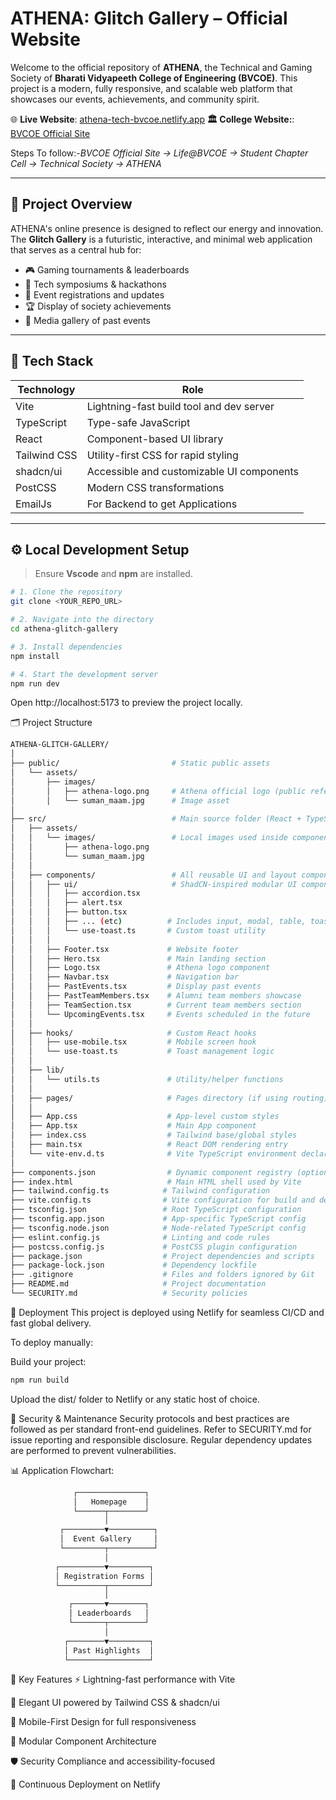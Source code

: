 # ATHENA: Glitch Gallery – Official Website

Welcome to the official repository of **ATHENA**, the Technical and Gaming Society of **Bharati Vidyapeeth College of Engineering (BVCOE)**. This project is a modern, fully responsive, and scalable web platform that showcases our events, achievements, and community spirit.

🌐 **Live Website**: [athena-tech-bvcoe.netlify.app](https://athena-tech-bvcoe.netlify.app)
 **🏛️ College Website:**: [BVCOE Official Site](https://bvcoend.ac.in/)              
 
 Steps To follow:-*BVCOE Official Site → Life@BVCOE → Student Chapter Cell → Technical Society → ATHENA*

---

## 📌 Project Overview

ATHENA's online presence is designed to reflect our energy and innovation. The **Glitch Gallery** is a futuristic, interactive, and minimal web application that serves as a central hub for:

- 🎮 Gaming tournaments & leaderboards
- 🧠 Tech symposiums & hackathons
- 📰 Event registrations and updates
- 🏆 Display of society achievements
- 📸 Media gallery of past events

---

## 🧠 Tech Stack

| Technology    | Role                                     |
|---------------|------------------------------------------|
| Vite          | Lightning-fast build tool and dev server |
| TypeScript    | Type-safe JavaScript                     |
| React         | Component-based UI library               |
| Tailwind CSS  | Utility-first CSS for rapid styling      |
| shadcn/ui     | Accessible and customizable UI components|
| PostCSS       | Modern CSS transformations               |
| EmailJs       | For Backend to get Applications          |

---

## ⚙️ Local Development Setup

> Ensure **Vscode** and **npm** are installed.

```sh
# 1. Clone the repository
git clone <YOUR_REPO_URL>

# 2. Navigate into the directory
cd athena-glitch-gallery

# 3. Install dependencies
npm install

# 4. Start the development server
npm run dev
```

Open http://localhost:5173 to preview the project locally.

🗂 Project Structure
```sh
ATHENA-GLITCH-GALLERY/
│
├── public/                         # Static public assets
│   └── assets/
│       ├── images/
│       │   ├── athena-logo.png     # Athena official logo (public reference)
│       │   └── suman_maam.jpg      # Image asset
│
├── src/                            # Main source folder (React + TypeScript)
│   ├── assets/
│   │   └── images/                 # Local images used inside components
│   │       ├── athena-logo.png
│   │       └── suman_maam.jpg
│   │
│   ├── components/                 # All reusable UI and layout components
│   │   ├── ui/                     # ShadCN-inspired modular UI components
│   │   │   ├── accordion.tsx
│   │   │   ├── alert.tsx
│   │   │   ├── button.tsx
│   │   │   ├── ... (etc)          # Includes input, modal, table, toast, etc.
│   │   │   └── use-toast.ts       # Custom toast utility
│   │   │
│   │   ├── Footer.tsx             # Website footer
│   │   ├── Hero.tsx               # Main landing section
│   │   ├── Logo.tsx               # Athena logo component
│   │   ├── Navbar.tsx             # Navigation bar
│   │   ├── PastEvents.tsx         # Display past events
│   │   ├── PastTeamMembers.tsx    # Alumni team members showcase
│   │   ├── TeamSection.tsx        # Current team members section
│   │   └── UpcomingEvents.tsx     # Events scheduled in the future
│   │
│   ├── hooks/                     # Custom React hooks
│   │   ├── use-mobile.tsx         # Mobile screen hook
│   │   └── use-toast.ts           # Toast management logic
│   │
│   ├── lib/
│   │   └── utils.ts               # Utility/helper functions
│   │
│   ├── pages/                     # Pages directory (if using routing)
│   │
│   ├── App.css                    # App-level custom styles
│   ├── App.tsx                    # Main App component
│   ├── index.css                  # Tailwind base/global styles
│   ├── main.tsx                   # React DOM rendering entry
│   └── vite-env.d.ts              # Vite TypeScript environment declarations
│
├── components.json                # Dynamic component registry (optional)
├── index.html                     # Main HTML shell used by Vite
├── tailwind.config.ts            # Tailwind configuration
├── vite.config.ts                # Vite configuration for build and dev
├── tsconfig.json                 # Root TypeScript configuration
├── tsconfig.app.json             # App-specific TypeScript config
├── tsconfig.node.json            # Node-related TypeScript config
├── eslint.config.js              # Linting and code rules
├── postcss.config.js             # PostCSS plugin configuration
├── package.json                  # Project dependencies and scripts
├── package-lock.json             # Dependency lockfile
├── .gitignore                    # Files and folders ignored by Git
├── README.md                     # Project documentation
└── SECURITY.md                   # Security policies

```
🔄 Deployment
This project is deployed using Netlify for seamless CI/CD and fast global delivery.

To deploy manually:

Build your project:
```sh
npm run build
```
Upload the dist/ folder to Netlify or any static host of choice.

🔐 Security & Maintenance
Security protocols and best practices are followed as per standard front-end guidelines.
Refer to SECURITY.md for issue reporting and responsible disclosure.
Regular dependency updates are performed to prevent vulnerabilities.


📊 Application Flowchart:
```sh
              ┌───────────────┐
              │   Homepage    │
              └──────┬────────┘
                     │
           ┌─────────▼──────────┐
           │  Event Gallery     │
           └─────────┬──────────┘
                     │
          ┌──────────▼─────────┐
          │ Registration Forms │
          └──────────┬─────────┘
                     │
             ┌───────▼────────┐
             │ Leaderboards   │
             └───────┬────────┘
                     │
            ┌────────▼─────────┐
            │ Past Highlights  │
            └──────────────────┘
```

🌟 Key Features
⚡ Lightning-fast performance with Vite

🎨 Elegant UI powered by Tailwind CSS & shadcn/ui

📱 Mobile-First Design for full responsiveness

🧩 Modular Component Architecture

🛡️ Security Compliance and accessibility-focused

🚀 Continuous Deployment on Netlify
